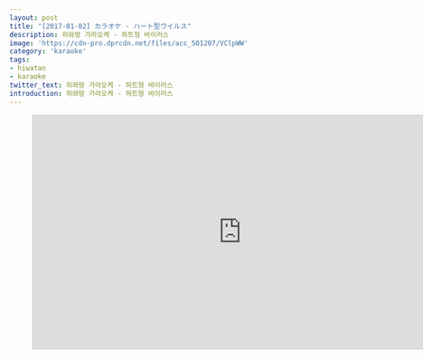 ```yaml
---
layout: post
title: "[2017-01-02] カラオケ - ハート型ウイルス"
description: 히와땅 가라오케 - 하트형 바이러스
image: 'https://cdn-pro.dprcdn.net/files/acc_501207/VClpWW'
category: 'karaoke'
tags:
- hiwatan
- karaoke
twitter_text: 히와땅 가라오케 - 하트형 바이러스
introduction: 히와땅 가라오케 - 하트형 바이러스
---
```

<figure class="video_container">
<iframe width="740" height="416" src="https://serviceapi.nmv.naver.com/flash/convertIframeTag.nhn?vid=923E7319F7EB91E5EC7C22DDB77F0770D51C&outKey=V1210d5bdedd51155055404cc676647dae467f021042f3b4d18de04cc676647dae467" frameborder="no" scrolling="no"></iframe>
</figure>
